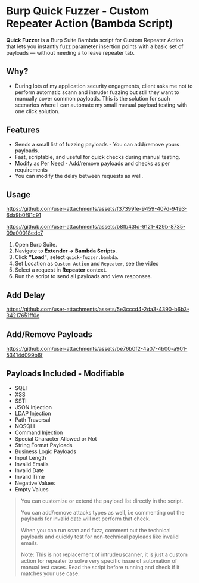 # Burp Quick Fuzzer - Custom Repeater Action (Bambda Script)

**Quick Fuzzer** is a Burp Suite Bambda script for Custom Repeater Action that lets you instantly fuzz parameter insertion points with a basic set of payloads — without needing a to leave repeater tab.

## Why?
- During lots of my application security engagments, client asks me not to perform automatic scann and intruder fuzzing but still they want to manually cover common payloads. This is the solution for such scenarios where I can automate my small manual payload testing with one click solution.

## Features
- Sends a small list of fuzzing payloads - You can add/remove yours payloads.
- Fast, scriptable, and useful for quick checks during manual testing.
- Modify as Per Need - Add/remove payloads and checks as per requirements
- You can modify the delay between requests as well.

## Usage

https://github.com/user-attachments/assets/f37399fe-9459-407d-9493-6da9b0f91c91

https://github.com/user-attachments/assets/b8fb43fd-9121-429b-8735-09a00018edc7

1. Open Burp Suite.
2. Navigate to **Extender → Bambda Scripts**.
3. Click **"Load"**, select `quick-fuzzer.bambda`.
4. Set Location as `Custom Action` and `Repeater`, see the video
5. Select a request in **Repeater** context.
6. Run the script to send all payloads and view responses.

## Add Delay

https://github.com/user-attachments/assets/5e3cccd4-2da3-4390-b6b3-34217651ff0c

## Add/Remove Payloads

https://github.com/user-attachments/assets/be76b0f2-4a07-4b00-a901-53414d099b6f

## Payloads Included - Modifiable

- SQLI
- XSS
- SSTI
- JSON Injection
- LDAP Injection
- Path Traversal
- NOSQLI
- Command Injection
- Special Character Allowed or Not
- String Format Payloads
- Business Logic Payloads
- Input Length
- Invalid Emails
- Invalid Date
- Invalid Time
- Negative Values
- Empty Values

> You can customize or extend the payload list directly in the script.
> 
> You can add/remove attacks types as well, i.e commenting out the payloads for invalid date will not perform that check.
> 
> When you can run scan and fuzz, comment out the technical payloads and quickly test for non-technical payloads like invalid emails.
> 
> Note: This is not replacement of intruder/scanner, it is just a custom action for repeater to solve very specific issue of automation of manual test cases. Read the script before running and check if it matches your use case.

